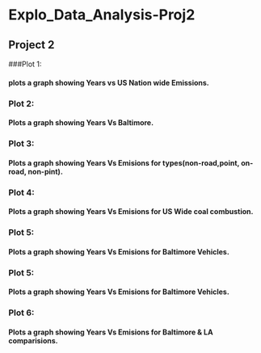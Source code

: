 # Explo_Data_Analysis-Proj2
## Project 2

###Plot 1:
#### plots a graph showing Years vs US Nation wide Emissions.

### Plot 2:
#### Plots a graph showing Years Vs Baltimore.

### Plot 3:
#### Plots a graph showing Years Vs Emisions for types(non-road,point, on-road, non-pint).


### Plot 4:
#### Plots a graph showing Years Vs Emisions for US Wide coal combustion.

### Plot 5:
#### Plots a graph showing Years Vs Emisions for Baltimore Vehicles.

### Plot 5:
#### Plots a graph showing Years Vs Emisions for Baltimore Vehicles.


### Plot 6:
#### Plots a graph showing Years Vs Emisions for Baltimore & LA comparisions.
